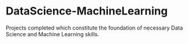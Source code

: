 # DataScience-MachineLearning

Projects completed which constitute the foundation of necessary Data Science and Machine Learning skills.
